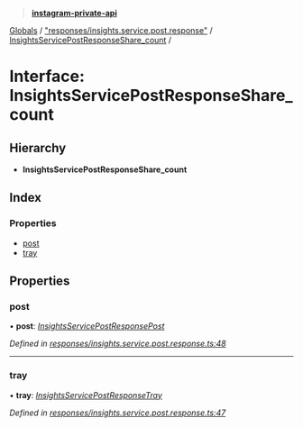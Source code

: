 > **[instagram-private-api](../README.md)**

[Globals](../README.md) / ["responses/insights.service.post.response"](../modules/_responses_insights_service_post_response_.md) / [InsightsServicePostResponseShare_count](_responses_insights_service_post_response_.insightsservicepostresponseshare_count.md) /

# Interface: InsightsServicePostResponseShare_count

## Hierarchy

* **InsightsServicePostResponseShare_count**

## Index

### Properties

* [post](_responses_insights_service_post_response_.insightsservicepostresponseshare_count.md#post)
* [tray](_responses_insights_service_post_response_.insightsservicepostresponseshare_count.md#tray)

## Properties

###  post

• **post**: *[InsightsServicePostResponsePost](_responses_insights_service_post_response_.insightsservicepostresponsepost.md)*

*Defined in [responses/insights.service.post.response.ts:48](https://github.com/dilame/instagram-private-api/blob/e9c516c/src/responses/insights.service.post.response.ts#L48)*

___

###  tray

• **tray**: *[InsightsServicePostResponseTray](_responses_insights_service_post_response_.insightsservicepostresponsetray.md)*

*Defined in [responses/insights.service.post.response.ts:47](https://github.com/dilame/instagram-private-api/blob/e9c516c/src/responses/insights.service.post.response.ts#L47)*